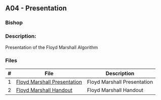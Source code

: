 ## A04 - Presentation
### Bishop
### Description:

Presentation of the Floyd Marshall Algorithm 

### Files

|   #   | File     | Description                      |
| :---: | -------- | -------------------------------- |
|   1   |[Floyd Marshall Presentation](https://github.com/BishopSwearingen/3013-Algorithms-Swearingen/blob/main/Assignments/A04/Floyd%20Warshall%20Presentation%20Adv%20Struc.pptx) | Floyd Marshall Presentation  |
|   2   | [Floyd Marshall Handout](https://github.com/BishopSwearingen/3013-Algorithms-Swearingen/blob/main/Assignments/A04/Floyd%20Marshall%20Handout.docx)   |         Floyd Marshall Handout            |




